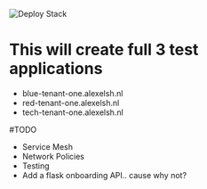 ![Deploy Stack](https://github.com/alexelshamouty/eph-cluster/actions/workflows/deploy.yml/badge.svg)

# This will create full 3 test applications 
* blue-tenant-one.alexelsh.nl
* red-tenant-one.alexelsh.nl
* tech-tenant-one.alexelsh.nl

#TODO
* Service Mesh
* Network Policies
* Testing
* Add a flask onboarding API.. cause why not?
